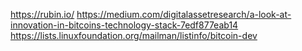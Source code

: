 https://rubin.io/
https://medium.com/digitalassetresearch/a-look-at-innovation-in-bitcoins-technology-stack-7edf877eab14
https://lists.linuxfoundation.org/mailman/listinfo/bitcoin-dev
